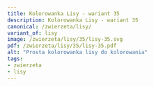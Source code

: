 ```yaml
---
title: Kolorowanka Lisy - wariant 35
description: Kolorowanka Lisy - wariant 35
canonical: /zwierzeta/lisy/
variant_of: lisy
image: /zwierzeta/lisy/35/lisy-35.svg
pdf: /zwierzeta/lisy/35/lisy-35.pdf
alt: "Prosta kolorowanka lisy do kolorowania"
tags:
- zwierzeta
- lisy
---
```

